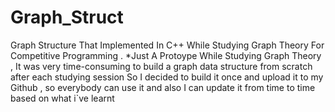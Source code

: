 # Graph_Struct
Graph Structure That Implemented In C++ While Studying Graph Theory For Competitive Programming . *Just A Protoype
While Studying Graph Theory , It was very time-consuming to build a graph data structure from scratch after each studying session
So I decided to build it once and upload it to my Github , so everybody can use it and also I can update it from time to time based on what i`ve learnt
